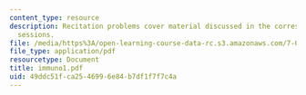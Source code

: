 ```yaml
---
content_type: resource
description: Recitation problems cover material discussed in the corresponding lecture
  sessions.
file: /media/https%3A/open-learning-course-data-rc.s3.amazonaws.com/7-012-introduction-to-biology-fall-2004/49ddc51fca2546996e84b7df1f7f7c4a_immuno1.pdf
file_type: application/pdf
resourcetype: Document
title: immuno1.pdf
uid: 49ddc51f-ca25-4699-6e84-b7df1f7f7c4a
---
```

